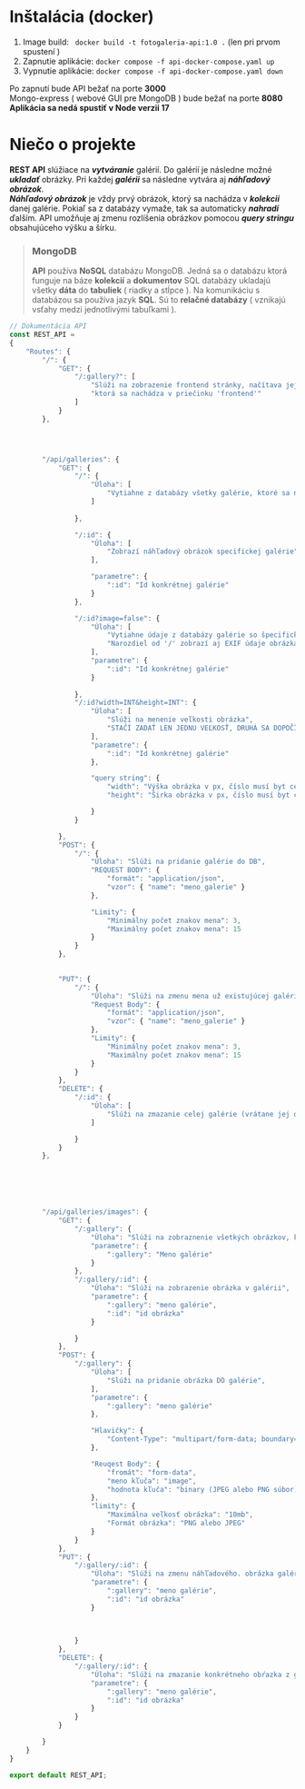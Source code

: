 # Inštalácia (docker)

1. Image build: ``` docker build -t fotogaleria-api:1.0 .``` (len pri prvom spustení )
2. Zapnutie aplikácie: ``` docker compose -f api-docker-compose.yaml up ```
3. Vypnutie aplikácie: ``` docker compose -f api-docker-compose.yaml down ```

Po zapnutí bude API bežať na porte **3000**  
Mongo-express ( webové GUI pre MongoDB ) bude bežať na porte **8080**  
**Aplikácia sa nedá spustiť v Node verzii 17**

# Niečo o projekte
**REST API** slúžiace na ***vytváranie*** galérií. Do galérií je následne možné ***ukladať*** obrázky.
Pri každej ***galérii*** sa následne vytvára aj ***náhľadový obrázok***.  
***Náhľadový obrázok*** je vždy prvý obrázok, ktorý sa nachádza v ***kolekcii*** danej galérie. Pokiaľ sa z databázy vymaže, tak sa automaticky ***nahradí*** ďalším. API umožňuje aj zmenu rozlíšenia obrázkov pomocou ***query stringu*** obsahujúceho výšku a šírku. 


  
> ### MongoDB
> **API** používa **NoSQL** databázu MongoDB. Jedná sa o databázu ktorá funguje na báze **kolekcií** a **dokumentov**
> SQL databázy ukladajú všetky **dáta** do **tabuliek** ( riadky a stĺpce ). Na komunikáciu s databázou sa používa 
> jazyk **SQL**. Sú to **relačné databázy** ( vznikajú vsťahy medzi jednotlivými tabuľkami ).

``` js
// Dokumentácia API
const REST_API = 
{
    "Routes": {
        "/": {
            "GET": {
                "/:gallery?": [
                    "Slúži na zobrazenie frontend stránky, načítava jej verziu, ktora bola skompilovaná pomocou webpack",
                    "ktorá sa nachádza v priečinku 'frontend'"
                ]
            }
        },




        "/api/galleries": {
            "GET": {
                "/": {
                    "Úloha": [
                        "Vytiahne z databázy všetky galérie, ktoré sa nachádzajú v DB (okrem ich obrázkov)"
                    ]
                
                },

                "/:id": {
                    "Úloha": [
                        "Zobrazí náhľadový obrázok specifickej galérie"
                    ],

                    "parametre": {
                        ":id": "Id konkrétnej galérie"
                    }
                },

                "/:id?image=false": {
                    "Úloha": [
                        "Vytiahne údaje z databázy galérie so špecifickým id",
                        "Narozdiel od '/' zobrazí aj EXIF údaje obrázka"
                    ],
                    "parametre": {
                        ":id": "Id konkrétnej galérie"
                    }
                    
                },
                "/:id?width=INT&height=INT": {
                    "Úloha": [
                        "Slúži na menenie veľkosti obrázka",
                        "STAČÍ ZADAŤ LEN JEDNU VEĽKOSŤ, DRUHÁ SA DOPOČǏTA SAMA"
                    ],
                    "parametre": {
                        ":id": "Id konkrétnej galérie"
                    },

                    "query string": {
                        "width": "Výška obrázka v px, číslo musí byt celočiselné",
                        "height": "Širka obrázka v px, číslo musí byt celočiselné"

                    }
                }

            },
            "POST": {
                "/": {
                    "Úloha": "Slúži na pridanie galérie do DB",
                    "REQUEST BODY": {
                        "formát": "application/json",
                        "vzor": { "name": "meno_galerie" }
                    },

                    "Limity": {
                        "Minimálny počet znakov mena": 3,
                        "Maximálny počet znakov mena": 15
                    }
                }
            },

            
            "PUT": {
                "/": {
                    "Úloha": "Slúži na zmenu mena už existujúcej galérie",
                    "Request Body": {
                        "formát": "application/json",
                        "vzor": { "name": "meno_galerie" }
                    },
                    "Limity": {
                        "Minimálny počet znakov mena": 3,
                        "Maximálny počet znakov mena": 15
                    }
                }
            },
            "DELETE": {
                "/:id": {
                    "Úloha": [
                        "Slúži na zmazanie celej galérie (vrátane jej obrázkov ) z DB"
                    ]

                } 
            }
        },






        "/api/galleries/images": {
            "GET": {
                "/:gallery": {
                    "Úloha": "Slúži na zobraznenie všetkých obrázkov, ktoré sa nachádzajú v galérii",
                    "parametre": {
                        ":gallery": "Meno galérie"
                    }
                },
                "/:gallery/:id": {
                    "Úloha": "Slúži na zobrazenie obrázka v galérii",
                    "parametre": {
                        ":gallery": "meno galérie",
                        ":id": "id obrázka"
                    }

                }
            },
            "POST": {
                "/:gallery": {
                    "Úloha": [
                        "Slúži na pridanie obrázka DO galérie",
                    ],
                    "parametre": {
                        ":gallery": "meno galérie"
                    },

                    "Hlavičky": {
                        "Content-Type": "multipart/form-data; boundary=--boundary"
                    },

                    "Reuqest Body": {
                        "fromát": "form-data",
                        "meno kľuča": "image",
                        "hodnota kľuča": "binary (JPEG alebo PNG súbor)"
                    },
                    "limity": {
                        "Maximálna veľkosť obrázka": "10mb",
                        "Formát obrázka": "PNG alebo JPEG"
                    }
                }
            },
            "PUT": {
                "/:gallery/:id": {
                    "Úloha": "Slúži na zmenu náhľadového. obrázka galérie",
                    "parametre": {
                        ":gallery": "meno galérie",
                        ":id": "id obrázka"
                    }
                    

                    
                }
            },
            "DELETE": {
                "/:gallery/:id": {
                    "Úloha": "Slúži na zmazanie konkrétneho obŕazka z galérie",
                    "parametre": {
                        ":gallery": "meno galérie",
                        ":id": "id obrázka"
                    }
                }
            }

        }
    }
}

export default REST_API;
```

